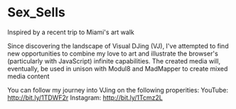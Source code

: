 # Sex_Sells
Inspired by a recent trip to Miami's art walk

Since discovering the landscape of Visual DJing (VJ), I've attempted to find new opportunities to combine my love to art and illustrate
the browser's (particularly with JavaScript) infinite capabilities. The created media will, eventually, be used in unison with Modul8
and MadMapper to create mixed media content

You can follow my journey into VJing on the following properities: 
YouTube: http://bit.ly/1TDWF2r
Instagram: http://bit.ly/1Tcmz2L


 
